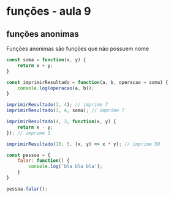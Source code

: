 # funções - aula 9
## funções anonimas

Funções anonimas são funções que não possuem nome

```javascript
const soma = function(x, y) {
    return x + y;
}

const imprimirResultado = function(a, b, operacao = soma) {
    console.log(operacao(a, b));
}

imprimirResultado(3, 4); // imprime 7
imprimirResultado(3, 4, soma); // imprime 7

imprimirResultado(4, 3, function(x, y) {
    return x - y;
}); // imprime 1

imprimirResultado(10, 5, (x, y) => x * y); // imprime 50

const pessoa = {
    falar: function() {
        console.log('bla bla bla');
    }
}

pessoa.falar();
```